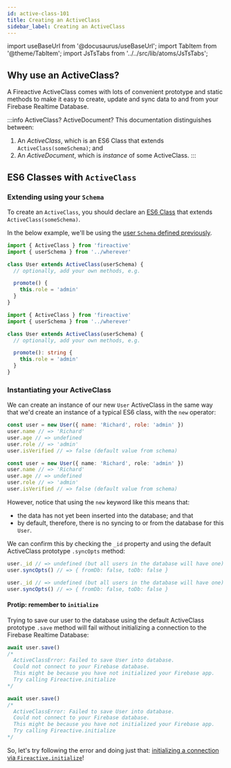 ```yaml
---
id: active-class-101
title: Creating an ActiveClass
sidebar_label: Creating an ActiveClass
---
```


import useBaseUrl from '@docusaurus/useBaseUrl';
import TabItem from '@theme/TabItem';
import JsTsTabs from '../../src/lib/atoms/JsTsTabs';

## Why use an ActiveClass?

A Fireactive ActiveClass comes with lots of convenient prototype and static methods to make it easy to create, update and sync data to and from your Firebase Realtime Database.

:::info ActiveClass? ActiveDocument?
This documentation distinguishes between:

1. An *ActiveClass*, which is an ES6 Class that extends `ActiveClass(someSchema)`; and
2. An *ActiveDocument*, which is *instance* of some ActiveClass.
:::

## ES6 Classes with `ActiveClass`

### Extending using your `Schema`

To create an `ActiveClass`, you should declare an [ES6 Class](https://developer.mozilla.org/en-US/docs/Web/JavaScript/Reference/Classes) that extends `ActiveClass(someSchema)`.

In the below example, we'll be using the [user `Schema` defined previously](schema-101.md).

<JsTsTabs>
<TabItem value="js">

```js
import { ActiveClass } from 'fireactive'
import { userSchema } from '../wherever'

class User extends ActiveClass(userSchema) {
  // optionally, add your own methods, e.g.

  promote() {
    this.role = 'admin'
  }
}

```

</TabItem>
<TabItem value="ts">

```ts
import { ActiveClass } from 'fireactive'
import { userSchema } from '../wherever'

class User extends ActiveClass(userSchema) {
  // optionally, add your own methods, e.g.

  promote(): string {
    this.role = 'admin'
  }
}

```

</TabItem>
</JsTsTabs>

### Instantiating your ActiveClass

We can create an instance of our new `User` ActiveClass in the same way that we'd create an instance of a typical ES6 class, with the `new` operator:

<JsTsTabs>
<TabItem value="js">

```js
const user = new User({ name: 'Richard', role: 'admin' })
user.name // => 'Richard'
user.age // => undefined
user.role // => 'admin'
user.isVerified // => false (default value from schema)
```

</TabItem>
<TabItem value="ts">

```ts
const user = new User({ name: 'Richard', role: 'admin' })
user.name // => 'Richard'
user.age // => undefined
user.role // => 'admin'
user.isVerified // => false (default value from schema)
```

</TabItem>
</JsTsTabs>

However, notice that using the `new` keyword like this means that:
- the data has not yet been inserted into the database; and that
- by default, therefore, there is no syncing to or from the database for this `User`.

We can confirm this by checking the `_id` property and using the default ActiveClass prototype `.syncOpts` method:

<JsTsTabs>
<TabItem value="js">

```js
user._id // => undefined (but all users in the database will have one)
user.syncOpts() // => { fromDb: false, toDb: false }
```

</TabItem>
<TabItem value="ts">

```ts
user._id // => undefined (but all users in the database will have one)
user.syncOpts() // => { fromDb: false, toDb: false }
```

</TabItem>
</JsTsTabs>

#### Protip: remember to `initialize`

Trying to save our user to the database using the default ActiveClass prototype `.save` method will fail without initializing a connection to the Firebase Realtime Database:


<JsTsTabs>
<TabItem value="js">

```js
await user.save()
/*
  ActiveClassError: Failed to save User into database.
  Could not connect to your Firebase database.
  This might be because you have not initialized your Firebase app.
  Try calling Fireactive.initialize
*/
```

</TabItem>
<TabItem value="ts">

```ts
await user.save()
/*
  ActiveClassError: Failed to save User into database.
  Could not connect to your Firebase database.
  This might be because you have not initialized your Firebase app.
  Try calling Fireactive.initialize
*/
```

</TabItem>
</JsTsTabs>

So, let's try following the error and doing just that: [initializing a connection via `Fireactive.initialize`](connecting-101.md)!
